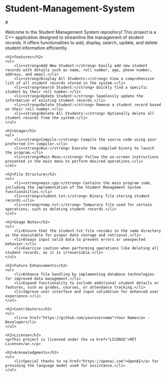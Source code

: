 # Student-Management-System

#<p>Welcome to the Student Management System repository! This project is a C++ application designed to streamline the management of student records. It offers functionalities to add, display, search, update, and delete student information efficiently.</p>

    <h2>Features</h2>
    <ul>
        <li><strong>Add New Student:</strong> Easily add new student records with details such as name, roll number, age, phone number, address, and email.</li>
        <li><strong>Display All Students:</strong> View a comprehensive list of all student records stored in the system.</li>
        <li><strong>Search Student:</strong> Quickly find a specific student by their roll number.</li>
        <li><strong>Update Student:</strong> Seamlessly update the information of existing student records.</li>
        <li><strong>Delete Student:</strong> Remove a student record based on their roll number.</li>
        <li><strong>Delete All Students:</strong> Optionally delete all student records from the system.</li>
    </ul>

    <h2>Usage</h2>
    <ol>
        <li><strong>Compile:</strong> Compile the source code using your preferred C++ compiler.</li>
        <li><strong>Run:</strong> Execute the compiled binary to launch the program.</li>
        <li><strong>Main Menu:</strong> Follow the on-screen instructions presented in the main menu to perform desired operations.</li>
    </ol>

    <h2>File Structure</h2>
    <ul>
        <li><strong>main.cpp:</strong> Contains the main program code, including the implementation of the Student Management System functionalities.</li>
        <li><strong>student.txt:</strong> Binary file storing student records.</li>
        <li><strong>temp.txt:</strong> Temporary file used for certain operations, such as deleting student records.</li>
    </ul>

    <h2>Usage Notes</h2>
    <ul>
        <li>Ensure that the student.txt file resides in the same directory as the executable for proper data storage and retrieval.</li>
        <li>Always input valid data to prevent errors or unexpected behavior.</li>
        <li>Exercise caution when performing operations like deleting all student records, as it is irreversible.</li>
    </ul>

    <h2>Future Enhancements</h2>
    <ul>
        <li>Enhance file handling by implementing database technologies for improved data management.</li>
        <li>Expand functionality to include additional student details or features, such as grades, courses, or attendance tracking.</li>
        <li>Improve user interface and input validation for enhanced user experience.</li>
    </ul>

    <h2>Contributors</h2>
    <ul>
        <li><a href="https://github.com/yourusername">Your Name</a> - Developer</li>
    </ul>

    <h2>License</h2>
    <p>This project is licensed under the <a href="LICENSE">MIT License</a>.</p>

    <h2>Acknowledgments</h2>
    <ul>
        <li>Special thanks to <a href="https://openai.com">OpenAI</a> for providing the language model used for assistance.</li>
    </ul>
